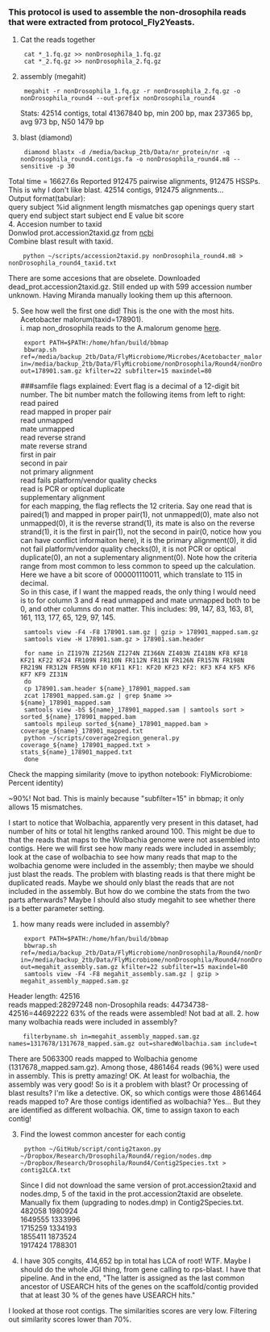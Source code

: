 ### This protocol is used to assemble the non-drosophila reads that were extracted from protocol_Fly2Yeasts.
 
1. Cat the reads together

		cat *_1.fq.gz >> nonDrosophila_1.fq.gz
		cat *_2.fq.gz >> nonDrosophila_2.fq.gz
		
2. assembly (megahit)  

		megahit -r nonDrosophila_1.fq.gz -r nonDrosophila_2.fq.gz -o nonDrosophila_round4 --out-prefix nonDrosophila_round4

	Stats: 42514 contigs, total 41367840 bp, min 200 bp, max 237365 bp, avg 973 bp, N50 1479 bp  

3. blast (diamond) 

		diamond blastx -d /media/backup_2tb/Data/nr_protein/nr -q nonDrosophila_round4.contigs.fa -o nonDrosophila_round4.m8 --sensitive -p 30
Total time = 16627.6s
Reported 912475 pairwise alignments, 912475 HSSPs. This is why I don't like blast. 42514 contigs, 912475 alignments...  
Output format(tabular):   
query 	subject 	%id 	alignment
length
	mismatches 	gap
openings 	query
start query
end subject
start subject
end 	E
value
	bit
score  
4. Accesion number to taxid  
   Donwlod prot.accession2taxid.gz from [ncbi](ftp://ftp.ncbi.nih.gov/pub/taxonomy/accession2taxid/)  
   Combine blast result with taxid.  
   	
   		python ~/scripts/accession2taxid.py nonDrosophila_round4.m8 > nonDrosophila_round4_taxid.txt
There are some accesions that are obselete.
Downloaded dead_prot.accession2taxid.gz. Still ended up with 599 accession number unknown. Having Miranda manually looking them up this afternoon.

5. See how well the first one did!
This is the one with the most hits. Acetobacter malorum(taxid=178901).  
i. map non_drosophila reads to the A.malorum genome [here](https://github.com/voutcn/megahit/wiki/An-example-of-real-assembly). 

		export PATH=$PATH:/home/hfan/build/bbmap
		bbwrap.sh ref=/media/backup_2tb/Data/FlyMicrobiome/Microbes/Acetobacter_malorum.fa.gz in=/media/backup_2tb/Data/FlyMicrobiome/nonDrosophila/Round4/nonDrosophila_#.fq.gz out=178901.sam.gz kfilter=22 subfilter=15 maxindel=80
	###samfile flags explained:
	Evert flag is a decimal of a 12-digit bit number. The bit number match the following items from left to right:  
	read paired  
  read mapped in proper pair  
  read unmapped  
  mate unmapped  
  read reverse strand  
  mate reverse strand  
  first in pair  
  second in pair  
  not primary alignment  
  read fails platform/vendor quality checks  
  read is PCR or optical duplicate  
  supplementary alignment  
  for each mapping, the flag reflects the 12 criteria. Say one read that is paired(1) and mapped in proper pair(1), not unmapped(0), mate also not unmapped(0), it is the reverse strand(1), its mate is also on the reverse strand(1), it is the first in pair(1), not the second in pair(0, notice how you can have conflict informaiton here), it is the primary alignment(0), it did not fail platform/vendor quality checks(0), it is not PCR or optical duplicate(0), an not a suplementary alignment(0). Note how the criteria range from most common to less common to speed up the calculation. Here we have a bit score of 000001110011, which translate to 115 in decimal.  
  So in this case, if I want the mapped reads, the only thing I would need is to for column 3 and 4 read unmapped and mate unmapped both to be 0, and other columns do not matter. This includes: 99, 147, 83, 163, 81, 161, 113, 177, 65, 129, 97, 145.  
		
		samtools view -F4 -F8 178901.sam.gz | gzip > 178901_mapped.sam.gz
		samtools view -H 178901.sam.gz > 178901.sam.header
		
		for name in ZI197N ZI256N ZI274N ZI366N ZI403N ZI418N KF8 KF18 KF21 KF22 KF24 FR109N FR110N FR112N FR11N FR126N FR157N FR198N FR219N FR312N FR59N KF10 KF11 KF1: KF20 KF23 KF2: KF3 KF4 KF5 KF6 KF7 KF9 ZI31N
		do
		cp 178901.sam.header ${name}_178901_mapped.sam
		zcat 178901_mapped.sam.gz | grep $name >> ${name}_178901_mapped.sam
		samtools view -bS ${name}_178901_mapped.sam | samtools sort > sorted_${name}_178901_mapped.bam
		samtools mpileup sorted_${name}_178901_mapped.bam > coverage_${name}_178901_mapped.txt
		python ~/scripts/coverage2region_general.py coverage_${name}_178901_mapped.txt > stats_${name}_178901_mapped.txt
		done

Check the mapping similarity (move to ipython notebook: FlyMicrobiome: Percent identity)

~90%! Not bad. This is mainly because "subfilter=15" in bbmap; it only allows 15 mismatches.

I start to notice that Wolbachia, apparently very present in this dataset, had number of hits or total hit lengths ranked around 100. This might be due to that the reads that maps to the Wolbachia genome were not assembled into contigs. Here we will first see how many reads were included in assembly; look at the case of wolbachia to see how many reads that map to the wolbachia genome were included in the assembly; then maybe we should just blast the reads. The problem with blasting reads is that there might be duplicated reads. Maybe we should only blast the reads that are not included in the assembly. But how do we combine the stats from the two parts afterwards? Maybe I should also study megahit to see whether there is a better parameter setting.

1. how many reads were included in assembly?

		export PATH=$PATH:/home/hfan/build/bbmap
		bbwrap.sh ref=/media/backup_2tb/Data/FlyMicrobiome/nonDrosophila/Round4/nonDrosophila_round4/nonDrosophila_round4.contigs.fa in=/media/backup_2tb/Data/FlyMicrobiome/nonDrosophila/Round4/nonDrosophila_#.fq.gz out=megahit_assembly.sam.gz kfilter=22 subfilter=15 maxindel=80
		samtools view -F4 -F8 megahit_assembly.sam.gz | gzip > megahit_assembly_mapped.sam.gz
Header length: 42516  
reads mapped:28297248
non-Drosophila reads: 44734738-42516=44692222
63% of the reads were assembled! Not bad at all.
2. how many wolbachia reads were included in assembly?
	
		filterbyname.sh in=megahit_assembly_mapped.sam.gz names=1317678/1317678_mapped.sam.gz out=sharedWolbachia.sam include=t
There are 5063300 reads mapped to Wolbachia genome (1317678_mapped.sam.gz). Among those, 4861464 reads (96%) were used in assembly. This is pretty amazing! OK. At least for wolbachia, the assembly was very good! So is it a problem with blast? Or processing of blast results? I'm like a detective. OK, so which contigs were those 4861464 reads mapped to? Are those contigs identified as wolbachia?
Yes... But they are identified as different wolbachia. OK, time to assign taxon to each contig!

3. Find the lowest common ancester for each contig

		python ~/GitHub/script/contig2taxon.py ~/Dropbox/Research/Drosophila/Round4/region/nodes.dmp ~/Dropbox/Research/Drosophila/Round4/Contig2Species.txt > contig2LCA.txt
		
	Since I did not download the same version of prot.accession2taxid and nodes.dmp, 5 of the taxid in the prot.accession2taxid are obselete. Manually fix them (upgrading to nodes.dmp) in Contig2Species.txt.  
	482058	1980924  
	1649555	1333996  
	1715259	1334193  
	1855411	1873524  	1917424	1788301
	
4. I have 305 congits, 414,652 bp in total has LCA of root! WTF. Maybe I should do the whole JGI thing, from gene calling to rps-blast. I have that pipeline. And in the end, "The latter is assigned as the last common ancestor of USEARCH hits of the genes on the scaffold/contig provided that at least 30 % of the genes have USEARCH hits."

I looked at those root contigs. The similarities scores are very low. Filtering out similarity scores lower than 70%.
